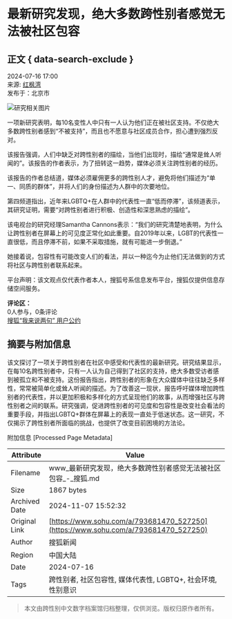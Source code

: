 # 最新研究发现，绝大多数跨性别者感觉无法被社区包容

## 正文 { data-search-exclude }


2024-07-16 17:00  
来源: [红枫湾](https://www.sohu.com/a/793681470_527250?spm=smpc.content-abroad.content.1.1730994690181HptyQgu)  
发布于：北京市

![研究相关图片](https://q1.itc.cn/images01/20240716/898f6e866e574f0286eba5b5d97bd75b.png)

一项新研究表明，每10名变性人中只有一人认为他们正在被社区支持。不仅绝大多数跨性别者感到“不被支持”，而且也不愿意与社区成员合作，担心遭到强烈反对。

该报告强调，人们中缺乏对跨性别者的描绘，当他们出现时，描绘“通常是耸人听闻的”。该报告的作者表示，为了扭转这一趋势，媒体必须关注跨性别者的经历。

该报告的作者总结道，媒体必须雇佣更多的跨性别人才，避免将他们描述为“单一、同质的群体”，并将人们的身份描述为人群中的次要地位。

第四频道指出，近年来LGBTQ+在人群中的代表性一直“低而停滞”，该频道表示，其研究证明，需要“对跨性别者进行积极、创造性和深思熟虑的描绘”。

该电视台的研究经理Samantha Cannons表示：“我们的研究清楚地表明，为什么让跨性别者在屏幕上的可见度正常化如此重要。自2019年以来，LGBT的代表性一直很低，而且停滞不前，如果不采取措施，就有可能进一步倒退。”

她接着说，包容性有可能改变人们的看法，并以一种迄今为止他们无法做到的方式将社区与跨性别者联系起来。

平台声明：该文观点仅代表作者本人，搜狐号系信息发布平台，搜狐仅提供信息存储空间服务。

**评论区：**  
0人参与，0条评论  
[搜狐“我来说两句” 用户公约](http://zt.pinglun.sohu.com/s2014/sljyhgy/index.shtml)

## 摘要与附加信息

<!-- tcd_abstract -->
该文探讨了一项关于跨性别者在社区中感受和代表性的最新研究。研究结果显示，在每10名跨性别者中，只有一人认为自己得到了社区的支持，绝大多数受访者感到被孤立和不被支持。这份报告指出，跨性别者的形象在大众媒体中往往缺乏多样性，常常被简单化或耸人听闻的描述。为了改善这一现状，报告呼吁媒体增加跨性别者的代表性，并以更加积极和多样化的方式呈现他们的故事，从而增强社区与跨性别者之间的联系。研究强调，促进跨性别者的可见度和包容性是改变社会看法的重要手段，并指出LGBTQ+群体在屏幕上的表现一直处于低迷状态。这一研究，不仅揭示了跨性别者所面临的挑战，也提供了改变目前困境的方法论。
<!-- tcd_abstract_end -->

附加信息 [Processed Page Metadata]

| Attribute       | Value                                  |
|-----------------|----------------------------------------|
| Filename        | www_最新研究发现，绝大多数跨性别者感觉无法被社区包容_-_搜狐.md                             |
| Size            | 1867 bytes                           |
| Archived Date   | 2024-11-07 15:52:32                             |
| Original Link   | [https://www.sohu.com/a/793681470_527250](https://www.sohu.com/a/793681470_527250)                       |
| Author          | 搜狐新闻                               |
| Region          | 中国大陆                               |
| Date            | 2024-07-16                                 |
| Tags            | 跨性别者, 社区包容性, 媒体代表性, LGBTQ+, 社会环境, 性别意识                                 |
>
> 本文由跨性别中文数字档案馆归档整理，仅供浏览。版权归原作者所有。
>